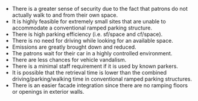 -	There is a greater sense of security due to the fact that patrons do not actually walk to and from their own space.
-	It is highly feasible for extremely small sites that are unable to accommodate a conventional ramped parking structure.
-	There is high parking efficiency (i.e. sf/space and cf/space).
-	There is no need for driving while looking for an available space.
-	Emissions are greatly brought down and reduced.
-	The patrons wait for their car in a highly controlled environment.
-	There are less chances for vehicle vandalism.
- There is a minimal staff requirement if it is used by known parkers.
-	It is possible that the retrieval time is lower than the combined driving/parking/walking time in conventional ramped parking structures.
- There is an easier facade integration since there are no ramping floors or openings in exterior walls.
